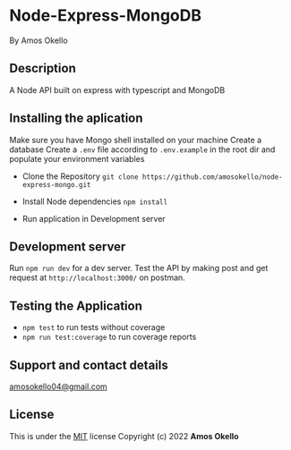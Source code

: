 # Node-Express-MongoDB
By Amos Okello
## Description
A Node API built on express with typescript and MongoDB


## Installing the aplication

Make sure you have Mongo shell installed on your machine
Create a database
Create a `.env` file according to `.env.example` in the root dir and populate your environment variables

- Clone the Repository
`git clone https://github.com/amosokello/node-express-mongo.git`

- Install Node dependencies
`npm install`

- Run application in Development server

## Development server

Run `npm run dev` for a dev server. Test the API by making post and get request at `http://localhost:3000/` on postman.

## Testing the Application

- `npm test` to run tests without coverage
- `npm run test:coverage` to run coverage reports

## Support and contact details
amosokello04@gmail.com

## License
This is under the [MIT](LICENSE) license
Copyright (c) 2022 **Amos Okello**